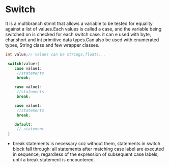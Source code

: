 # Switch

It is a multibranch stmnt that allows a variable to be tested for equality against a list of values.Each values is called a case, and the variable being switched on is checked for each switch case.
it can e used with byte, char,short and int primitive data types.Can also be used with enumerated types, String class and few wrapper classes.

```Java
int value;// values can be strings,floats...

 switch(value){
    case value1:
     //statements
     break;

    case value1:
     //statements
     break;

    case value1:
     //statements
     break;

    default:
     // statement
 }
 ```

 - break statements is necessary coz without them, statements in switch block fall through: all statements after matching case label are executed in sequence, regardless of the expression of subsequent case labels, until a break statement is encountered.